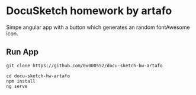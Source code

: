 # DocuSketch homework by artafo

Simpe angular app with a button which generates an random fontAwesome icon. 

## Run App

```
git clone https://github.com/0x000552/docu-sketch-hw-artafo

cd docu-sketch-hw-artafo
npm install
ng serve
```
